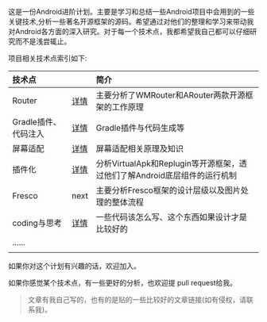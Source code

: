 
这是一份Android进阶计划。主要是学习和总结一些Android项目中会用到的一些关键技术,分析一些著名开源框架的源码。希望通过对他们的整理和学习来带动我对Android各方面的深入研究。对于每一个技术点，我都希望我自己都可以仔细研究而不是浅尝辄止。

项目相关技术点索引如下:


|技术点| |简介|
|:----|:-----|:-----|
|Router|<a href="router/README.md">详情</a>|主要分析了WMRouter和ARouter两款开源框架的工作原理|
|Gradle插件、代码注入|<a href="gradle插件与字节码注入/README.md">详情</a>|Gradle插件与代码生成等|
|屏幕适配|<a href="屏幕适配/README.md">详情</a>|屏幕适配相关原理及知识|
|插件化|<a href="插件化/README.md">详情</a>|分析VirtualApk和Replugin等开源框架，透过他们了解Android底层组件的运行机制|
|Fresco|next|主要分析Fresco框架的设计层级以及图片处理的整体流程|
|coding与思考|<a href="coding与思考/README.md">详情</a>|一些代码该怎么写、这个东西如果设计才是比较好的|
|......| |
| | |


如果你对这个计划有兴趣的话，欢迎加入。

如果你感觉某个技术点，有一些更好的分析，也欢迎提 pull request给我。

>文章有我自己写的，也有的是贴的一些比较好的文章链接(如有侵权，请联系我)。









